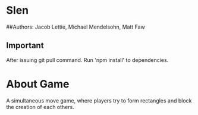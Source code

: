 # Slen

##Authors:
Jacob Lettie, Michael Mendelsohn, Matt Faw

## Important
After issuing git pull command. Run 'npm install' to dependencies.

# About Game
A simultaneous move game, where players try to form rectangles and block the creation of each others.
